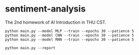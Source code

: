 # sentiment-analysis
The 2nd homework of AI Introduction in THU CST.

```
python main.py --model MLP --train --epochs 30 --patience 5
python main.py --model CNN --train --epochs 30 --patience 5
python main.py --model RNN --train --epochs 30 --patience 5

python main.py --report
```

